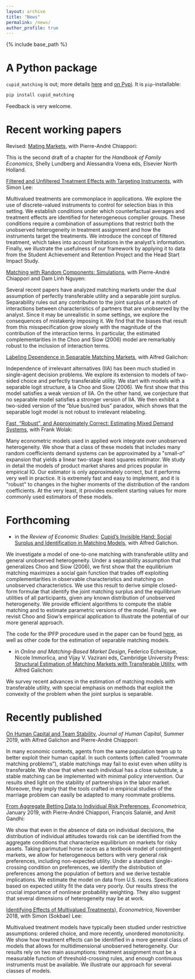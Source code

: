 ```yaml
---
layout: archive
title: "News"
permalink: /news/
author_profile: true
---
```


{% include base_path %}


A Python package
================

`cupid_matching` is out; more details [here](code.md) and [on Pypi](https://pypi.org/project/cupid-matching/). It is `pip`-installable:
```sh
pip install cupid_matching
```

Feedback is very welcome.

Recent working papers
=====================

Revised: [Mating Markets](https://econ.columbia.edu/working-paper/mating-markets-2/),
with Pierre-André Chiappori:

This is the second draft of a chapter for the *Handbook of Family Economics*, Shelly Lundberg and Alessandra Voena eds, Elsevier North Holland.



[Filtered and Unfiltered Treatment Effects with Targeting Instruments](https://econ.columbia.edu/working-paper/21447/), 
with Simon  Lee:

Multivalued treatments are commonplace in applications. We explore the use of discrete-valued instruments to control for selection bias in this setting. We establish conditions under which counterfactual averages and treatment effects are identified for heterogeneous complier groups. These conditions require a combination of assumptions that restrict both the unobserved heterogeneity in treatment assignment and how the instruments target the treatments. We introduce the concept of filtered treatment, which takes into account limitations in the analyst’s information. Finally, we illustrate the usefulness of our framework by applying it to data from the Student Achievement and Retention Project and the Head Start Impact Study.



[Matching with Random Components: Simulations](../files/CNSdraftDec10final.pdf), with Pierre-André Chiappori and Dam Linh Nguyen:

Several recent papers have analyzed matching markets under the dual assumption of perfectly transferable utility and a separable joint surplus. Separability rules out any contribution to the joint surplus of a match of interactions between characteristics of partners that are unobserved by the analyst. Since it may be unrealistic in some settings, we explore the consequences of mistakenly imposing it. We find that the biases that result from this misspecification grow slowly with the magnitude of the contribution of the interaction terms. In particular, the estimated complementarities in the Choo and Siow (2006) model are remarkably robust to the inclusion of interaction terms.



[Labeling Dependence in Separable Matching Markets](../files/MatchingIIL_9dec2019), with Alfred Galichon:

Independence of irrelevant alternatives (IIA) has been much studied in single-agent decision problems. We explore its extension to models of two-sided choice and perfectly transferable utility. We start with models with a separable logit structure,  à la Choo and Siow (2006). We first show that this model satisfies a weak version of IIA. On the other hand, we conjecture that no separable model satisfies a stronger version of IIA. We then exhibit a two-sided version of the “blue bus/red bus” paradox, which shows that the separable logit model is not robust to irrelevant relabeling.



[Fast, “Robust”, and Approximately Correct: Estimating Mixed Demand Systems](../files/BLPwith2SLS_8_March_2019.pdf), with Frank Wolak:

Many econometric models used in applied work integrate over unobserved heterogeneity. We show that a class of these models that includes many random coefficients demand systems can be approximated by a "small-$\sigma$" expansion that yields a linear two-stage least squares estimator. We study in detail the models of product market shares and prices popular in empirical IO. Our estimator is only approximately correct, but it performs very well in practice. It is extremely fast and easy to implement, and it is "robust" to changes in the higher moments of the distribution of the random coefficients. At the very least, it provides excellent starting values for more commonly used estimators of these models.



Forthcoming
===========

* in the *Review of Economic Studies*: [Cupid’s Invisible Hand: Social Surplus and Identification in Matching Models](https://academic.oup.com/restud/advance-article/doi/10.1093/restud/rdab090/6478301?guestAccessKey=43f4a245-9f5c-48c6-b931-6c8753d31074), with Alfred Galichon.

We investigate a model of one-to-one matching with transferable utility and general unobserved heterogeneity. Under a separability assumption that generalizes Choo and Siow (2006), we first show that the equilibrium matching maximizes a social gain function that trades off exploiting complementarities in observable characteristics and matching on unobserved characteristics. We use this result to derive simple closed- form formulæ that identify the joint matching surplus and the equilibrium utilities of all participants, given any known distribution of unobserved heterogeneity. We provide efficient algorithms to compute the stable matching and to estimate parametric versions of the model. Finally, we revisit Choo and Siow’s empirical application to illustrate the potential of our more general approach.

The code for the IPFP procedure used in the paper can be found [here](https://pypi.org/project/cupid-matching/), as well as other code for the estimation of separable matching models.

* in *Online and Matching-Based Market Design*,
    Federico Echenique, Nicole Immorlica, and Vijay V. Vazirani eds,
    Cambridge University Press:  [Structural Estimation of Matching Markets with Transferable Utility](../files/GalichonSalanie_Chapter_15July2021.pdf), with Alfred Galichon:

We survey recent advances in the estimation of matching models with transferable utility, with special emphasis on methods that exploit the convexity of the problem when the joint surplus is separable.


Recently published
==================



[On Human Capital and Team Stability](https://www.journals.uchicago.edu/doi/pdfplus/10.1086/702925), *Journal of Human Capital*, Summer 2019, with Alfred Galichon and Pierre-André Chiappori:

In many economic contexts, agents from the same population team up to better exploit their human capital. In such contexts (often called “roommate matching problems”), stable matchings may fail to exist even when utility is transferable. We show that when each individual has a close substitute, a stable matching can be implemented with minimal policy intervention. Our results shed light on the stability of partnerships in the labor market. Moreover, they imply that the tools crafted in empirical studies of the marriage problem can easily be adapted to many roommate problems.


[From Aggregate Betting Data to Individual Risk Preferences](https://www.econometricsociety.org/system/files/ecta12418.pdf), *Econometrica*, January 2019, with Pierre-André Chiappori, François Salanié, and Amit Gandhi:

We show that even in the absence of data on individual decisions, the distribution of
individual attitudes towards risk can be identified from the aggregate conditions that
characterize equilibrium on markets for risky assets. Taking parimutuel horse races
as a textbook model of contingent markets, we allow for heterogeneous bettors with
very general risk preferences, including non-expected utility. Under a standard single-crossing condition on preferences, we identify the distribution of preferences among
the population of bettors and we derive testable implications. We estimate the model
on data from U.S. races. Specifications based on expected utility fit the data very poorly. Our results stress the crucial importance of nonlinear probability weighting. They also suggest that several dimensions of heterogeneity may be at work.



[Identifying Effects of Multivalued Treatments](https://www.econometricsociety.org/system/files/ecta14269.pdf)), *Econometrica*, November 2018, with Simon (Sokbae) Lee:

Multivalued treatment models have typically been studied under restrictive assumptions: ordered choice, and more recently, unordered monotonicity. We show how treatment effects can be identified in a more general class of models that allows for multidimensional unobserved heterogeneity. Our results rely on two main assumptions: treatment assignment must be a measurable function of threshold-crossing rules, and enough continuous instruments must be available. We illustrate our approach for several classes of models.

